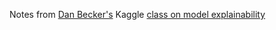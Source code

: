 Notes from [Dan Becker's](https://github.com/dansbecker) Kaggle [class on model explainability](https://www.kaggle.com/learn/machine-learning-explainability)
